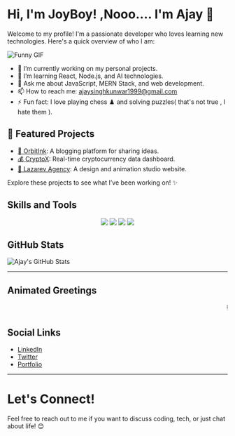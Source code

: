 # Hi, I'm JoyBoy! ,Nooo.... I'm Ajay 👋

Welcome to my profile! I'm a passionate developer who loves learning new technologies. Here's a quick overview of who I am:

![Funny GIF](https://media.giphy.com/media/3NtY188QaxDdC/giphy.gif)

- 🔭 I’m currently working on my personal projects.
- 🌱 I’m learning React, Node.js, and AI technologies.
- 💬 Ask me about JavaScript, MERN Stack, and web development.
- 📫 How to reach me: [ajaysinghkunwar1999@gmail.com](mailto:ajaysinghkunwar1999@gmail.com)
- ⚡ Fun fact: I love playing chess ♟️ and solving puzzles( that's not true , I hate them ).

## 🌟 Featured Projects
- [🚀 OrbitInk](https://orbit-ink-ajays-projects-37278e66.vercel.app/): A blogging platform for sharing ideas.
- [💰 CryptoX](https://react-crypto-app-swart-six.vercel.app/coin/bitcoin): Real-time cryptocurrency data dashboard.
- [🎨 Lazarev Agency](https://lazarev-ashen-nine.vercel.app): A design and animation studio website.

Explore these projects to see what I’ve been working on! ✨


## Skills and Tools

<div align="center">
  <img src="https://img.shields.io/badge/JavaScript-F7DF1E?style=flat&logo=javascript&logoColor=black" />
  <img src="https://img.shields.io/badge/React-61DAFB?style=flat&logo=react&logoColor=black" />
  <img src="https://img.shields.io/badge/Node.js-339933?style=flat&logo=node.js&logoColor=white" />
  <img src="https://img.shields.io/badge/MongoDB-4DB33D?style=flat&logo=mongodb&logoColor=white" />
</div>

## GitHub Stats

![Ajay's GitHub Stats](https://github-readme-stats.vercel.app/api?username=AjaySinghKunwar007&show_icons=true&count_private=true&hide_title=true&hide=prs&theme=radical)

---

## Animated Greetings

<marquee behavior="scroll" direction="left">💻 I'm into coding every day! 🚀</marquee>

## Social Links

- [LinkedIn](https://www.linkedin.com/in/ajay-singh-kunwar-854524239/)
- [Twitter](https://x.com/Ajaykunwar_007)
- [Portfolio](https://ajayportfolio.freewebhostmost.com/)

---

# Let's Connect!

Feel free to reach out to me if you want to discuss coding, tech, or just chat about life! 😊
